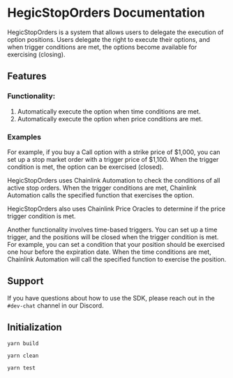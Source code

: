 # HegicStopOrders Documentation

HegicStopOrders is a system that allows users to delegate the execution of option positions. Users delegate the right to execute their options, and when trigger conditions are met, the options become available for exercising (closing).

## Features

### Functionality:

1. Automatically execute the option when time conditions are met.
2. Automatically execute the option when price conditions are met.

### Examples
For example, if you buy a Call option with a strike price of $1,000, you can set up a stop market order with a trigger price of $1,100. When the trigger condition is met, the option can be exercised (closed).

HegicStopOrders uses Chainlink Automation to check the conditions of all active stop orders. When the trigger conditions are met, Chainlink Automation calls the specified function that exercises the option.

HegicStopOrders also uses Chainlink Price Oracles to determine if the price trigger condition is met.

Another functionality involves time-based triggers. You can set up a time trigger, and the positions will be closed when the trigger condition is met. For example, you can set a condition that your position should be exercised one hour before the expiration date. When the time conditions are met, Chainlink Automation will call the specified function to exercise the position.


## Support

If you have questions about how to use the SDK, please reach out in the `#dev-chat` channel in our Discord.

## Initialization

```shell
yarn build

yarn clean

yarn test
```

